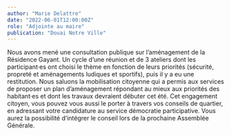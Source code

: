 ```yaml
---
author: "Marie Delattre"
date: "2022-06-01T12:00:00Z"
role: "Adjointe au maire"
publication: "Douai Notre Ville"
---
```


Nous avons mené une consultation publique sur l’aménagement de la Résidence Gayant. Un cycle d’une réunion et de 3 ateliers dont les participant·es ont choisi le thème en fonction de leurs priorités (sécurité, propreté et aménagements ludiques et sportifs), puis il y a eu une restitution. Nous saluons la mobilisation citoyenne qui a permis aux services de proposer un plan d’aménagement répondant au mieux aux priorités des habitant·es et dont les travaux devraient débuter cet été.
Cet engagement citoyen, vous pouvez vous aussi le porter à travers vos conseils de quartier, en adressant votre candidature au service démocratie participative. Vous aurez la possibilité d’intégrer le conseil lors de la prochaine Assemblée Générale.
